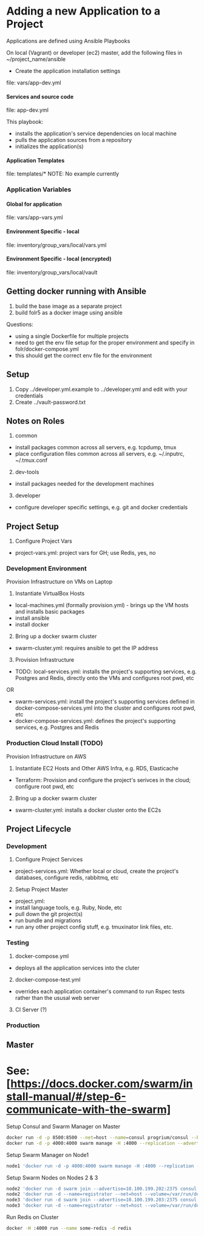 # Adding a new Application to a Project

Applications are defined using Ansible Playbooks

On local (Vagrant) or developer (ec2) master, add the following files in ~/project_name/ansible

- Create the application installation settings

file: vars/app-dev.yml

#### Services and source code

file: app-dev.yml

This playbook:
- installs the application's service dependencies on local machine
- pulls the application sources from a repository
- initializes the application(s)

#### Application Templates

file: templates/*
NOTE: No example currently

### Application Variables

#### Global for application

file: vars/app-vars.yml

#### Environment Specific - local

file: inventory/group_vars/local/vars.yml


#### Environment Specific - local (encrypted)

file: inventory/group_vars/local/vault



## Getting docker running with Ansible

1. build the base image as a separate project
2. build folr5 as a docker image using ansible

Questions:
- using a single Dockerfile for multiple projects
- need to get the env file setup for the proper environment and specify in folr/docker-compose.yml
- this should get the correct env file for the environment



## Setup

1. Copy ../developer.yml.example to ../developer.yml and edit with your credentials
2. Create ../vault-password.txt

## Notes on Roles

1. common
- install packages common across all servers, e.g. tcpdump, tmux
- place configuration files common across all servers, e.g. ~/.inputrc, ~/.tmux.conf

2. dev-tools
- install packages needed for the development machines

3. developer
- configure developer specific settings, e.g. git and docker credentials

## Project Setup

1. Configure Project Vars
- project-vars.yml: project vars for GH; use Redis, yes, no

### Development Environment

Provision Infrastructure on VMs on Laptop

1. Instantiate VirtualBox Hosts
- local-machines.yml (formally provision.yml) - brings up the VM hosts and installs basic packages
- install ansible
- install docker

2. Bring up a docker swarm cluster 
- swarm-cluster.yml: requires ansible to get the IP address

3. Provision Infrastructure
- TODO: local-services.yml: installs the project's supporting services, e.g. Postgres and Redis, directly onto the VMs and configures root pwd, etc

OR
- swarm-services.yml: install the project's supporting services defined in docker-compose-services.yml into the cluster and configures root pwd, etc
- docker-compose-services.yml: defines the project's supporting services, e.g. Postgres and Redis


### Production Cloud Install (TODO)

Provision Infrastructure on AWS

1. Instantiate EC2 Hosts and Other AWS Infra, e.g. RDS, Elasticache
- Terraform: Provision and configure the project's serivces in the cloud; configure root pwd, etc

2. Bring up a docker swarm cluster 
- swarm-cluster.yml: installs a docker cluster onto the EC2s


## Project Lifecycle

### Development

1. Configure Project Services
- project-services.yml: Whether local or cloud, create the project's databases, configure redis, rabbitmq, etc

2. Setup Project Master
- project.yml:
- install language tools, e.g. Ruby, Node, etc
- pull down the git project(s)
- run bundle and migrations
- run any other project config stuff, e.g. tmuxinator link files, etc.


### Testing

1. docker-compose.yml 
- deploys all the application services into the cluter

2. docker-compose-test.yml
- overrides each application container's command to run Rspec tests rather than the ususal web server

3. CI Server (?)

### Production



## Master

# See: [https://docs.docker.com/swarm/install-manual/#/step-6-communicate-with-the-swarm]

Setup Consul and Swarm Manager on Master

```bash
docker run -d -p 8500:8500 --net=host --name=consul progrium/consul --bind 10.100.199.200 -server -bootstrap
docker run -d -p 4000:4000 swarm manage -H :4000 --replication --advertise 10.100.199.200:4000 consul://10.100.199.200:8500
```

Setup Swarm Manager on Node1

```bash
node1 'docker run -d -p 4000:4000 swarm manage -H :4000 --replication --advertise 10.100.199.201:4000 consul://10.100.199.200:8500'
```

Setup Swarm Nodes on Nodes 2 & 3

```bash
node2 'docker run -d swarm join --advertise=10.100.199.202:2375 consul://10.100.199.200:8500'
node2 'docker run -d --name=registrator --net=host --volume=/var/run/docker.sock:/tmp/docker.sock gliderlabs/registrator:latest -ip 10.100.199:202 consul://10.100.199.200:8500'
node3 'docker run -d swarm join --advertise=10.100.199.203:2375 consul://10.100.199.200:8500'
node3 'docker run -d --name=registrator --net=host --volume=/var/run/docker.sock:/tmp/docker.sock gliderlabs/registrator:latest -ip 10.100.199:203 consul://10.100.199.200:8500'
```

Run Redis on Cluster

```bash
docker -H :4000 run --name some-redis -d redis                                                                                                                                                                            [ruby-2.1.5p273]
```
